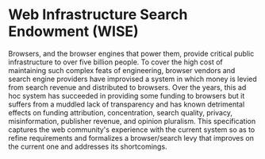 
# Web Infrastructure Search Endowment (WISE)

Browsers, and the browser engines that power them, provide critical public infrastructure to over five
billion people. To cover the high cost of maintaining such complex feats of engineering, browser 
vendors and search engine providers have improvised a system in which money is levied from search 
revenue and distributed to browsers. Over the years, this ad hoc system has succeeded in providing some
funding to browsers but it suffers from a muddled lack of transparency and has known detrimental effects
on funding attribution, concentration, search quality, privacy, misinformation, publisher revenue, and 
opinion pluralism. This specification captures the web community's experience with the current system so 
as to refine requirements and formalizes a browser/search levy that improves on the current one and 
addresses its shortcomings.
